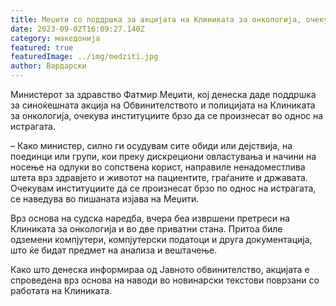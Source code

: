 ```yaml
---
title: Меџити со поддршка за акцијата на Клиниката за онкологија, очекува брза истрага
date: 2023-09-02T16:09:27.140Z
category: македонија
featured: true
featuredImage: ../img/medziti.jpg
author: Вардарски
---
```

<!--StartFragment-->

Министерот за здравство Фатмир Меџити, кој денеска даде поддршка за синоќешната акција на Обвинителството и полицијата на Клиниката за онкологија, очекува институциите брзо да се произнесат во однос на истрагата.

– Како министер, силно ги осудувам сите обиди или дејствија, на поединци или групи, кои преку дискрециони овластувања и начини на носење на одлуки во сопствена корист, направиле ненадоместлива штета врз здравјето и животот на пациентите, граѓаните и државата. Очекувам институциите да се произнесат брзо по однос на истрагата, се наведува во пишаната изјава на Меџити.

Врз основа на судска наредба, вчера беа извршени претреси на Клиниката за онкологија и во две приватни стана. Притоа биле одземени компјутери, компјутерски податоци и друга документација, што ќе бидат предмет на анализа и вештачење.

Како што денеска информираа од Јавното обвинителство, акцијата е спроведена врз основа на наводи во новинарски текстови поврзани со работата на Клиниката.

<!--EndFragment-->